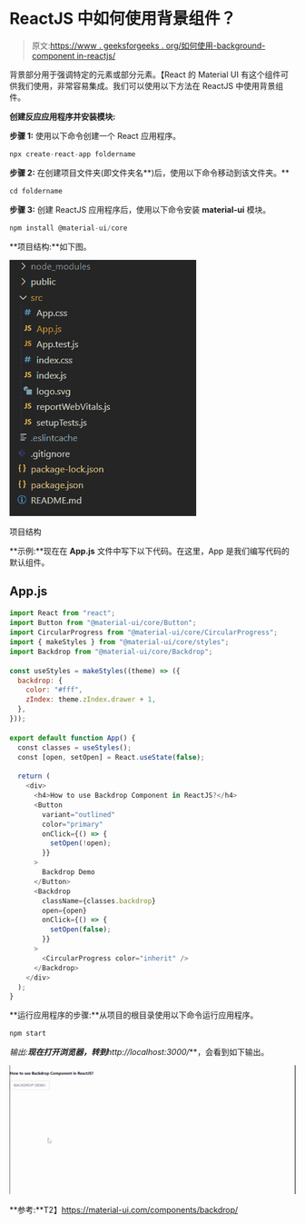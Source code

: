 # ReactJS 中如何使用背景组件？

> 原文:[https://www . geeksforgeeks . org/如何使用-background-component in-reactjs/](https://www.geeksforgeeks.org/how-to-use-backdrop-component-in-reactjs/)

背景部分用于强调特定的元素或部分元素。【React 的 Material UI 有这个组件可供我们使用，非常容易集成。我们可以使用以下方法在 ReactJS 中使用背景组件。

**创建反应应用程序并安装模块:**

**步骤 1:** 使用以下命令创建一个 React 应用程序。

```jsx
npx create-react-app foldername
```

**步骤 2:** 在创建项目文件夹(即文件夹名**)后，使用以下命令移动到该文件夹。**

```jsx
cd foldername
```

**步骤 3:** 创建 ReactJS 应用程序后，使用以下命令安装 **material-ui** 模块。

```jsx
npm install @material-ui/core
```

**项目结构:**如下图。

![](img/f04ae0d8b722a9fff0bd9bd138b29c23.png)

项目结构

**示例:**现在在 **App.js** 文件中写下以下代码。在这里，App 是我们编写代码的默认组件。

## App.js

```jsx
import React from "react";
import Button from "@material-ui/core/Button";
import CircularProgress from "@material-ui/core/CircularProgress";
import { makeStyles } from "@material-ui/core/styles";
import Backdrop from "@material-ui/core/Backdrop";

const useStyles = makeStyles((theme) => ({
  backdrop: {
    color: "#fff",
    zIndex: theme.zIndex.drawer + 1,
  },
}));

export default function App() {
  const classes = useStyles();
  const [open, setOpen] = React.useState(false);

  return (
    <div>
      <h4>How to use Backdrop Component in ReactJS?</h4>
      <Button
        variant="outlined"
        color="primary"
        onClick={() => {
          setOpen(!open);
        }}
      >
        Backdrop Demo
      </Button>
      <Backdrop
        className={classes.backdrop}
        open={open}
        onClick={() => {
          setOpen(false);
        }}
      >
        <CircularProgress color="inherit" />
      </Backdrop>
    </div>
  );
}
```

**运行应用程序的步骤:**从项目的根目录使用以下命令运行应用程序。

```jsx
npm start
```

**输出:**现在打开浏览器，转到***http://localhost:3000/***，会看到如下输出。

![](img/9ef643b4af8c9608605f9d9a6cbd0e03.png)

**参考:**T2】https://material-ui.com/components/backdrop/